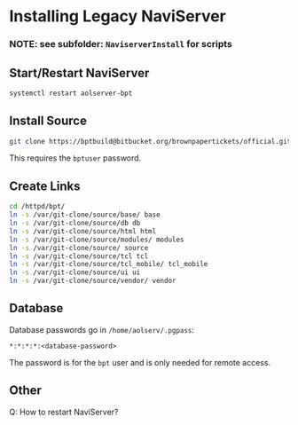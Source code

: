 # Installing Legacy NaviServer
### NOTE: see subfolder: `NaviserverInstall` for scripts


## Start/Restart NaviServer

```bash
systemctl restart aolserver-bpt
```

## Install Source

```bash
git clone https://bptbuild@bitbucket.org/brownpapertickets/official.git git-clone
```

This requires the `bptuser` password.

## Create Links

```bash
cd /httpd/bpt/
ln -s /var/git-clone/source/base/ base
ln -s /var/git-clone/source/db db
ln -s /var/git-clone/source/html html
ln -s /var/git-clone/source/modules/ modules
ln -s /var/git-clone/source/ source
ln -s /var/git-clone/source/tcl tcl
ln -s /var/git-clone/source/tcl_mobile/ tcl_mobile
ln -s /var/git-clone/source/ui ui
ln -s /var/git-clone/source/vendor/ vendor
```

## Database

Database passwords go in `/home/aolserv/.pgpass`:

```
*:*:*:*:<database-password>
```

The password is for the `bpt` user and is only needed for remote access.

## Other

Q: How to restart NaviServer?
